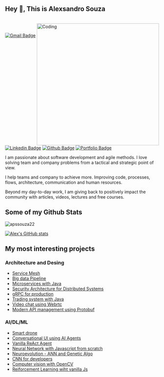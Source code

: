 ## Hey 👋, This is Alexsandro Souza

</br>
<img align="right" alt="Coding" width="400" src="https://media.giphy.com/media/Y4ak9Ki2GZCbJxAnJD/giphy.gif">
</br>

[![Gmail Badge](https://img.shields.io/badge/-apssouza22@gmail.com-c14438?style=flat&logo=Gmail&logoColor=white&link=mailto:apssouza22@gmail.com)](mailto:apssouza22@gmail.com) 
[![Linkedin Badge](https://img.shields.io/badge/alexsandrosouza-2b892b22-0072b1?style=flat&logo=Linkedin&logoColor=white&link=https://www.linkedin.com/in/alexsandro-souza-dev/)](https://www.linkedin.com/in/alexsandro-souza-dev/) 
[![Github Badge](https://img.shields.io/badge/-apssouza22-grey?style=flat&logo=github&logoColor=white&link=https://github.com/apssouza22/)](https://www.github.com/apssouza22/) 
[![Portfolio Badge](https://img.shields.io/badge/portfolio-web-blue?style=flat&link=https://dev.to/)](https://dev.to/apssouza22)
<p align='left'>I am passionate about software development and agile methods. I love solving team and company problems from a tactical and strategic point of view.

I help teams and company to achieve more. Improving code, processes, flows, architecture, communication and human resources.

Beyond my day-to-day work, I am giving back to positively impact the community with articles, videos, lectures and free courses.

</p>

## Some of my Github Stats
<p align=left> <img src=https://komarev.com/ghpvc/?username=apssouza22 alt=apssouza22 /> </p>

[![Alex's GitHub stats](https://github-readme-stats.vercel.app/api?username=apssouza22&show_icons=true)](https://github.com/anuraghazra/github-readme-stats)

<!-- [![Top Langs](https://github-readme-stats.vercel.app/api/top-langs/?username=apssouza22&langs_count=6)](https://github.com/anuraghazra/github-readme-stats) -->

## My most interesting projects

### Architecture and Desing
- [Service Mesh](https://github.com/apssouza22/service-mesh-istio)
- [Big data Pipeline](https://github.com/apssouza22/big-data-pipeline-lambda-arch)
- [Microservices with Java](https://github.com/apssouza22/java-microservice)
- [Security Architecture for Distributed Systems](https://github.com/apssouza22/security-architecture)
- [gRPC for production](https://github.com/apssouza22/grpc-production-go)
- [Trading system with Java](https://github.com/apssouza22/trading-system)
- [Video chat using Webrtc](https://github.com/apssouza22/video-chat-rtc)
- [Modern API management using Protobuf](https://github.com/apssouza22/modern-api-management)

### AI/DL/ML
- [Smart drone](https://github.com/apssouza22/smart-drone)
- [Conversational UI using AI Agents](https://github.com/apssouza22/chatflow)
- [Vanilla ReAct Agent](https://github.com/apssouza22/ai-agent-react-llm)
- [Neural Network with Javascript from scratch](https://github.com/apssouza22/neuralnet-browser)
- [Neuroevolution - ANN and Genetic Algo](https://github.com/apssouza22/neuroevolution)
- [CNN for developers](https://github.com/apssouza22/cnn-for-devs)
- [Computer vision with OpenCV](https://github.com/apssouza22/computer-vision)
- [Reiforcement Learning wiht vanilla Js](https://github.com/apssouza22/reinforcement-learning-snake)

